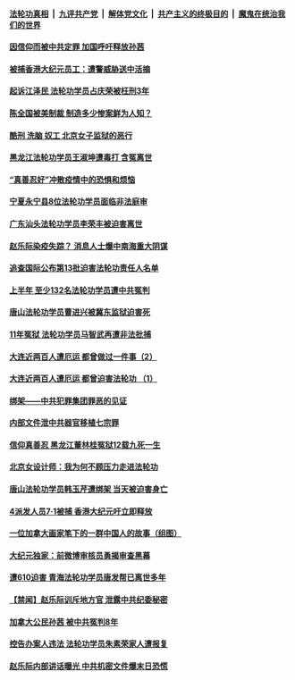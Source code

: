 

####  [法轮功真相](../../../../basic/blob/master/README.md?t=07110902) &nbsp;|&nbsp; [九评共产党](../../../../9ping.md/blob/master/README.md?t=07110902) &nbsp;|&nbsp; [解体党文化](../../../../jtdwh.md/blob/master/README.md?t=07110902)  &nbsp;|&nbsp; [共产主义的终极目的](../../../../gczydzjmd.md/blob/master/README.md?t=07110902) &nbsp;|&nbsp; [魔鬼在统治我们的世界](../../../../mgztzwmdsj.md/blob/master/README.md?t=07110902) 

#### [因信仰而被中共定罪 加国呼吁释放孙茜](../pages/prog424/a102890603.md?t=07110902) 

#### [被捕香港大纪元员工：遭警威胁送中活摘](../pages/prog424/a102890434.md?t=07110902) 

#### [起诉江泽民 法轮功学员占庆荣被枉刑3年](../pages/prog424/a102890428.md?t=07110902) 

#### [陈全国被美制裁 制造多少惨案鲜为人知？](../pages/prog424/a102890325.md?t=07110902) 

#### [酷刑 洗脑 奴工 北京女子监狱的恶行](../pages/prog424/a102889624.md?t=07110902) 

#### [黑龙江法轮功学员王淑坤遭毒打 含冤离世](../pages/prog424/a102889615.md?t=07110902) 

#### [“真善忍好”冲散疫情中的恐惧和烦恼](../pages/prog424/a102889595.md?t=07110902) 

#### [宁夏永宁县8位法轮功学员面临非法庭审](../pages/prog424/a102889327.md?t=07110902) 

#### [广东汕头法轮功学员李荣丰被迫害离世](../pages/prog424/a102888726.md?t=07110902) 

#### [赵乐际染疫失踪？ 消息人士爆中南海重大阴谋](../pages/prog424/a102888603.md?t=07110902) 

#### [追查国际公布第13批迫害法轮功责任人名单](../pages/prog424/a102887760.md?t=07110902) 

#### [上半年 至少132名法轮功学员遭中共冤判](../pages/prog424/a102887019.md?t=07110902) 

#### [唐山法轮功学员曹进兴被冀东监狱迫害死](../pages/prog424/a102886856.md?t=07110902) 

#### [11年冤狱 法轮功学员马智武再遭非法批捕](../pages/prog424/a102886601.md?t=07110902) 

#### [大连近两百人遭厄运 都曾做过一件事（2）](../pages/prog424/a102885831.md?t=07110902) 

#### [大连近两百人遭厄运 都曾迫害法轮功 （1）](../pages/prog424/a102885819.md?t=07110902) 

#### [绑架——中共犯罪集团罪恶的见证](../pages/prog424/a102885814.md?t=07110902) 

#### [内部文件泄中共器官移植七宗罪](../pages/prog424/a102885616.md?t=07110902) 

#### [信仰真善忍 黑龙江董林桂冤狱12载九死一生](../pages/prog424/a102885038.md?t=07110902) 

#### [北京女设计师：我为何不顾压力走进法轮功](../pages/prog424/a102885030.md?t=07110902) 

#### [唐山法轮功学员韩玉芹遭绑架 当天被迫害身亡](../pages/prog424/a102884496.md?t=07110902) 

#### [4派发人员7·1被捕 香港大纪元吁立即释放](../pages/prog424/a102884284.md?t=07110902) 

#### [一位加拿大画家笔下的一群中国人的故事（组图）](../pages/prog424/a102884281.md?t=07110902) 

#### [大纪元独家：前微博审核员勇揭审查黑幕](../pages/prog424/a102883917.md?t=07110902) 

#### [遭610迫害 青海法轮功学员唐发帮已离世多年](../pages/prog424/a102883426.md?t=07110902) 

#### [【禁闻】赵乐际训斥地方官 泄露中共纪委秘密](../pages/prog424/a102883200.md?t=07110902) 

#### [加拿大公民孙茜 被中共冤判8年](../pages/prog424/a102882757.md?t=07110902) 

#### [控告办案人违法 法轮功学员朱素荣家人遭报复](../pages/prog424/a102882576.md?t=07110902) 

#### [赵乐际内部讲话曝光 中共机密文件爆末日恐慌](../pages/prog424/a102882462.md?t=07110902) 


